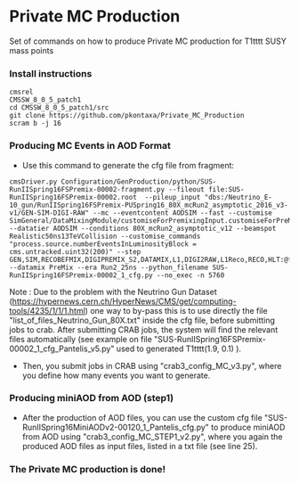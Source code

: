# Private MC Production
Set of commands on how to produce Private MC production for T1tttt SUSY mass points

### Install instructions
```
cmsrel 
CMSSW_8_0_5_patch1
cd CMSSW_8_0_5_patch1/src
git clone https://github.com/pkontaxa/Private_MC_Production
scram b -j 16
```

### Producing MC Events in AOD Format
- Use this command to generate the cfg file from fragment:
```
cmsDriver.py Configuration/GenProduction/python/SUS-RunIISpring16FSPremix-00002-fragment.py --fileout file:SUS-RunIISpring16FSPremix-00002.root  --pileup_input "dbs:/Neutrino_E-10_gun/RunIISpring16FSPremix-PUSpring16_80X_mcRun2_asymptotic_2016_v3-v1/GEN-SIM-DIGI-RAW" --mc --eventcontent AODSIM --fast --customise SimGeneral/DataMixingModule/customiseForPremixingInput.customiseForPreMixingInput,Configuration/DataProcessing/Utils.addMonitoring --datatier AODSIM --conditions 80X_mcRun2_asymptotic_v12 --beamspot Realistic50ns13TeVCollision --customise_commands "process.source.numberEventsInLuminosityBlock = cms.untracked.uint32(200)" --step GEN,SIM,RECOBEFMIX,DIGIPREMIX_S2,DATAMIX,L1,DIGI2RAW,L1Reco,RECO,HLT:@fake1 --datamix PreMix --era Run2_25ns --python_filename SUS-RunIISpring16FSPremix-00002_1_cfg.py --no_exec -n 5760
```

Note : Due to the problem with the Neutrino Gun Dataset (https://hypernews.cern.ch/HyperNews/CMS/get/computing-tools/4235/1/1/1.html) one way to by-pass this is to use directly the file "list_of_files_Neutrino_Gun_80X.txt" inside the cfg file, before submitting jobs to crab. After submitting CRAB jobs, the system will find the relevant files automatically (see example on file "SUS-RunIISpring16FSPremix-00002_1_cfg_Pantelis_v5.py" used to generated T1tttt(1.9, 0.1) ).

- Then, you submit jobs in CRAB using "crab3_config_MC_v3.py", where you define how many events you want to generate.

### Producing miniAOD from AOD (step1)
- After the production of AOD files, you can use the custom cfg file "SUS-RunIISpring16MiniAODv2-00120_1_Pantelis_cfg.py" to produce miniAOD from AOD using "crab3_config_MC_STEP1_v2.py", where you again the produced AOD files as input files, listed in a txt file (see line 25).

### The Private MC production is done!
